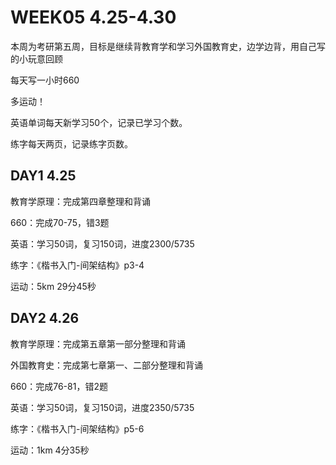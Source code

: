 # WEEK05 4.25-4.30

本周为考研第五周，目标是继续背教育学和学习外国教育史，边学边背，用自己写的小玩意回顾

每天写一小时660

多运动！

英语单词每天新学习50个，记录已学习个数。

练字每天两页，记录练字页数。

## DAY1 4.25

教育学原理：完成第四章整理和背诵

660：完成70-75，错3题

英语：学习50词，复习150词，进度2300/5735

练字：《楷书入门-间架结构》p3-4

运动：5km 29分45秒

## DAY2 4.26

教育学原理：完成第五章第一部分整理和背诵

外国教育史：完成第七章第一、二部分整理和背诵

660：完成76-81，错2题

英语：学习50词，复习150词，进度2350/5735

练字：《楷书入门-间架结构》p5-6

运动：1km 4分35秒